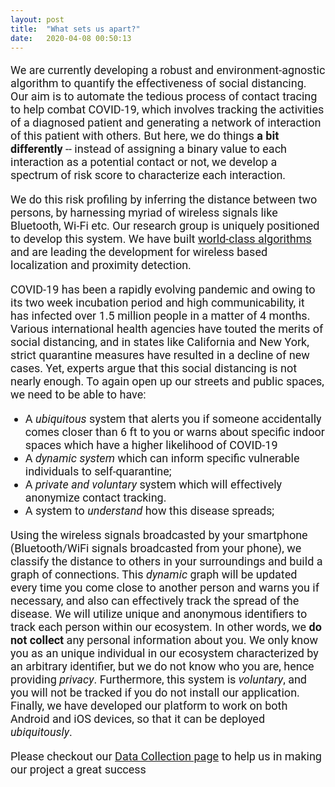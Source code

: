 ```yaml
---
layout: post
title:  "What sets us apart?"
date:   2020-04-08 00:50:13
---
```

<p>We are currently developing a robust and environment-agnostic algorithm to quantify the effectiveness of social distancing. Our aim is to automate the tedious process of contact tracing to help combat COVID-19, which involves tracking the activities of a diagnosed patient and generating a network of interaction of this patient with others. But here, we do things <b>a bit differently</b> -- instead of assigning a binary value to each interaction as a potential contact or not, we develop a spectrum of risk score to characterize each interaction. </p>

<p>We do this risk profiling by inferring the distance between two persons, by harnessing myriad of wireless signals like Bluetooth, Wi-Fi etc. Our research group is uniquely positioned to develop this system. We have built <a href="https://wcsng.ucsd.edu/localization.html">world-class algorithms</a> and are leading the development for wireless based localization and proximity detection.</p> 

<p>COVID-19 has been a rapidly evolving pandemic and owing to its two week incubation period and high communicability, it has infected over 1.5 million people in a matter of 4 months. Various international health agencies have touted the merits of social distancing, and in states like California and New York, strict quarantine measures have resulted in a decline of new cases. Yet, experts argue that this social distancing is not nearly enough. To again open up our streets and public spaces, we need to be able to have:</p>
<ul>
<li>A <em>ubiquitous</em> system that alerts you if someone accidentally comes closer than 6 ft to you or warns about specific indoor spaces which have a higher likelihood of COVID-19 </li>
<li>A <em>dynamic system</em> which can inform specific vulnerable individuals to self-quarantine; </li>
<li>A <em>private and voluntary</em> system which will effectively anonymize contact tracking. </li>
<li>A system to <em>understand</em> how this disease spreads;</li>
</ul>

<p>Using the wireless signals broadcasted by your smartphone (Bluetooth/WiFi signals broadcasted from your phone), we classify the distance to others in your surroundings and build a graph of connections. This <em>dynamic</em> graph will be updated every time you come close to another person and warns you if necessary, and also can effectively track the spread of the disease.  We will utilize unique and anonymous identifiers to track each person within our ecosystem. In other words, we <b>do not collect</b> any personal information about you. We only know you as an unique individual in our ecosystem characterized by an arbitrary identifier, but we do not know who you are, hence providing <em>privacy</em>. Furthermore, this system is <em>voluntary</em>, and you will not be tracked if you do not install our application. Finally, we have developed our platform to work on both Android and iOS devices, so that it can be deployed <em>ubiquitously</em>. </p>

<p>Please checkout our <a href="{{site.baseurl}}/categories">Data Collection page</a> to help us in making our project a great success</p>

<style>


@media screen and (min-width: 601px) {
  h4 {
    font-size:22px;
    font-family: Ariel, sans-serif;
  }
  p {
    font-size:18px;
    font-family: Roboto, sans-serif;
  }
  li {
    font-size:18px;
    font-family: Roboto, sans-serif;
  }
  .center {
  display: block;
  margin-left: auto;
  margin-right: auto;
  width: 50%;
}
  h5 {
  font-size:20px;
  font-family: Ariel, sans-serif;
  }
}

/* If the screen size is 600px wide or less, set the font-size of <div> to 30px */
@media screen and (max-width: 600px) {
  h4 {
    font-size:6vw;
    font-family: Ariel, sans-serif;
  }
  p {
    font-size:4vw;
    font-family: Roboto, sans-serif;
  }
  li {
    font-size:4vw;
    font-family: Roboto, sans-serif;
  }
  .center {
  display: block;
  margin-left: auto;
  margin-right: auto;
  width: 80%;
  }

  /*h5 {
  font-size:4vw;
  font-family: Ariel, sans-serif;
  }*/
}

</style>
